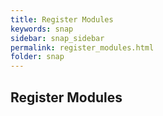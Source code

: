 ```yaml
---
title: Register Modules
keywords: snap
sidebar: snap_sidebar
permalink: register_modules.html
folder: snap
---
```


## Register Modules

